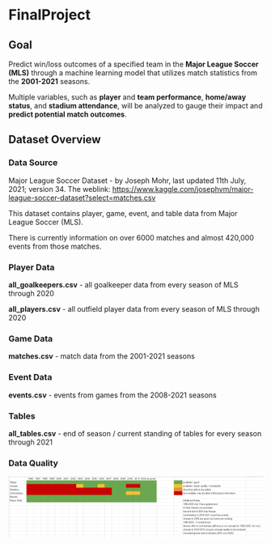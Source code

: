 # FinalProject

## Goal 

Predict win/loss outcomes of a specified team in the **Major League Soccer (MLS)** through a machine learning model that utilizes match statistics from the **2001-2021** seasons. 

Multiple variables, such as **player** and **team performance**, **home/away status**, and **stadium attendance**, will be analyzed to gauge their impact and **predict potential match outcomes**.

## Dataset Overview

  ### Data Source
  
  Major League Soccer Dataset - by Joseph Mohr, last updated 11th July, 2021; version 34. The weblink: https://www.kaggle.com/josephvm/major-league-soccer-dataset?select=matches.csv

  This dataset contains player, game, event, and table data from Major League Soccer (MLS).

  There is currently information on over 6000 matches and almost 420,000 events from those matches.

  ### Player Data
  
  **all_goalkeepers.csv** - all goalkeeper data from every season of MLS through 2020
  
  **all_players.csv** - all outfield player data from every season of MLS through 2020

  ### Game Data

  **matches.csv** - match data from the 2001-2021 seasons

  ### Event Data

  **events.csv** - events from games from the 2008-2021 seasons

  ### Tables

  **all_tables.csv** - end of season / current standing of tables for every season through 2021
  
  ### Data Quality
  
  ![MLS data quality](/Resources/MLS_data_quality.png)
